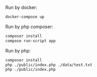 
Run by docker:
```bash
docker-compose up
```

Run by php composer:
```bash
composer install
compose run-script app
```

Run by php:
```bash
composer install
php ./public/index.php ./data/test.txt
php ./public/index.php
```